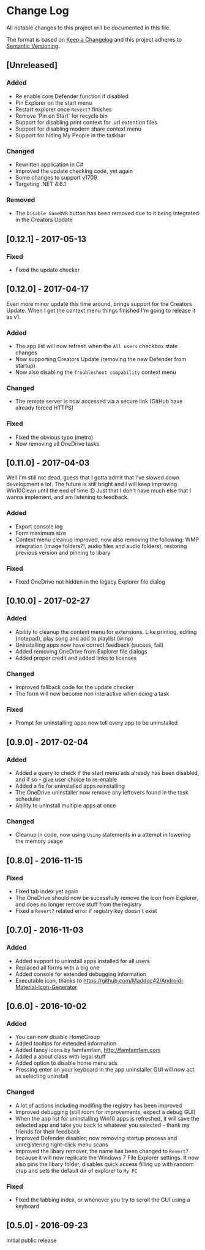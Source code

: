 # Change Log
All notable changes to this project will be documented in this file.

The format is based on [Keep a Changelog](http://keepachangelog.com/) 
and this project adheres to [Semantic Versioning](http://semver.org/).

## [Unreleased]
### Added
- Re enable core Defender function if disabled
- Pin Explorer on the start menu
- Restart explorer once `Revert7` finishes
- Remove 'Pin on Start' for recycle bin
- Support for disabling print context for .url extention files
- Support for disabling modern share context menu
- Support for hiding My People in the taskbar

### Changed
- Rewritten application in C#
- Improved the update checking code, yet again
- Some changes to support v1709
- Targeting .NET 4.6.1

### Removed
- The `Disable GameDVR` button has been removed due to it being integrated in the Creators Update

## [0.12.1] - 2017-05-13
### Fixed
- Fixed the update checker

## [0.12.0] - 2017-04-17
Even more minor update this time around, brings support for the Creators Update. When I get the context menu things finished I'm going to release it as v1.
### Added
- The app list will now refresh when the `All users` checkbox state changes
- Now supporting Creators Update (removing the new Defender from startup)
- Now also disabling the `Troubleshoot compability` context menu

### Changed
- The remote server is now accessed via a secure link (GitHub have already forced HTTPS)

### Fixed
- Fixed the obvious typo (metro)
- Now removing all OneDrive tasks

## [0.11.0] - 2017-04-03
Well I'm still not dead, guess that I gotta admit that I've slowed down development a lot. The future is still bright and I will keep improving Win10Clean until the end of time :D Just that I don't have much else that I wanna implement, and am listening to feedback.
### Added
- Export console log
- Form maximum size
- Context menu cleanup improved, now also removing the following: WMP integration (image folders?!, audio files and audio folders), restoring previous version and pinning to libary

### Fixed
- Fixed OneDrive not hidden in the legacy Explorer file dialog

## [0.10.0] - 2017-02-27
### Added
- Ability to cleanup the context menu for extensions. Like printing, editing (notepad), play song and add to playlist (wmp)
- Uninstalling apps now have correct feedback (sucess, fail)
- Added removing OneDrive from Explorer file dialogs
- Added proper credit and added links to licenses

### Changed
- Improved fallback code for the update checker
- The form will now become non interactive when doing a task

### Fixed
- Prompt for uninstalling apps now tell every app to be uninstalled

## [0.9.0] - 2017-02-04
### Added
- Added a query to check if the start menu ads already has been disabled, and if so - give user choice to re-enable
- Added a fix for uninstalled apps reinstalling
- The OneDrive uninstaller now remove any leftovers found in the task scheduler
- Ability to uninstall multiple apps at once

### Changed
- Cleanup in code, now using `Using` statements in a attempt in lowering the memory usage

## [0.8.0] - 2016-11-15
### Fixed
- Fixed tab index yet again
- The OneDrive should now be sucessfully remove the icon from Explorer, and does no longer remove stuff from the registry
- Fixed a `Revert7` related error if registry key doesn't exist

## [0.7.0] - 2016-11-03
### Added
- Added support to uninstall apps installed for all users
- Replaced all forms with a big one
- Added console for extended debugging information
- Executable icon, thanks to https://github.com/Maddoc42/Android-Material-Icon-Generator

## [0.6.0] - 2016-10-02
### Added
- You can now disable HomeGroup
- Added tooltips for extended information
- Added fancy icons by famfamfam, http://famfamfam.com
- Added a about class with legal stuff
- Added option to disable home menu ads
- Pressing enter on your keyboard in the app uninstaller GUI will now act as selecting uninstall

### Changed
- A lot of actions including modifing the registry has been improved
- Improved debugging (still room for improvements, expect a debug GUI)
- When the app list for uninstalling Win10 apps is refreshed, it will save the selected app and take you back to whatever you selected - thank my friends for their feedback
- Improved Defender disabler; now removing startup process and unregistering right-click menu scans
- Improved the libary remover, the name has been changed to `Revert7` because it will now replicate the Windows 7 File Explorer settings. It now also pins the libary folder, disables quick access filling up with random crap and sets the default dir of explorer to `My PC`

### Fixed
- Fixed the tabbing index, or whenever you try to scroll the GUI using a keyboard

## [0.5.0] - 2016-09-23
Initial public release
